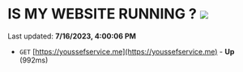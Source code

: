 # IS MY WEBSITE RUNNING ? [![](https://img.shields.io/static/v1?label=Sponsor&message=%E2%9D%A4&logo=GitHub&color=%23fe8e86)](https://github.com/sponsors/<username>)

Last updated: **7/16/2023, 4:00:06 PM**

- `GET` [https://youssefservice.me](https://youssefservice.me) - **Up** (992ms)
